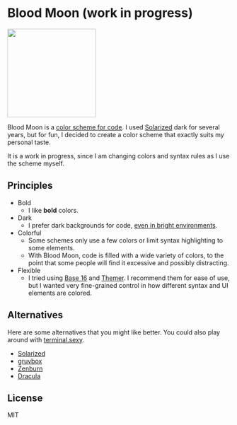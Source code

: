# Blood Moon (work in progress)
<img src="https://upload.wikimedia.org/wikipedia/commons/9/94/Lunar_eclipse_September_27_2015_greatest_Alfredo_Garcia_Jr.jpg" width="200">

Blood Moon is a [color scheme for code](https://en.wikipedia.org/wiki/Syntax_highlighting).
I used [Solarized](http://ethanschoonover.com/solarized) dark for several
years, but for fun, I decided to create a color scheme that exactly suits my
personal taste.

It is a work in progress, since I am changing colors and syntax rules as I use
the scheme myself.

## Principles
* Bold
    * I like **bold** colors.
* Dark
    * I prefer dark backgrounds for code,
      [even in bright environments](https://ux.stackexchange.com/questions/53264/dark-or-white-color-theme-is-better-for-the-eyes).
* Colorful
    * Some schemes only use a few colors or limit syntax highlighting to some elements.
    * With Blood Moon, code is filled with a wide variety of colors, to the point
      that some people will find it excessive and possibly distracting.
* Flexible
    * I tried using [Base 16](http://chriskempson.com/projects/base16/) and
      [Themer](https://themer.mjswensen.com/). I recommend them for ease of use,
      but I wanted very fine-grained control in how different syntax and UI
      elements are colored.

## Alternatives
Here are some alternatives that you might like better. You could also play
around with [terminal.sexy](https://terminal.sexy/).
* [Solarized](http://ethanschoonover.com/solarized)
* [gruvbox](https://github.com/morhetz/gruvbox)
* [Zenburn](http://kippura.org/zenburnpage/)
* [Dracula](https://draculatheme.com/)

## License
MIT

